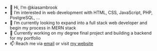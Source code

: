 - 👋 Hi, I’m @kiasambrook
- 👀 I’m interested in web development with HTML, CSS, JavaScript, PHP, PostgreSQL, ...
- 🌱 I’m currently looking to expand into a full stack web developer and begin my process in MERN stack
- 💞️ Currently working on my degree final project and building a backend for my portfolio
- 📫 Reach me via [email](kiasambrook@gmail.com) or visit [my website](www.kiasambrook.co.uk)

<!---
kiasambrook/kiasambrook is a ✨ special ✨ repository because its `README.md` (this file) appears on your GitHub profile.
You can click the Preview link to take a look at your changes.
--->
